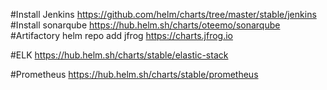 #Install Jenkins
https://github.com/helm/charts/tree/master/stable/jenkins
#Install sonarqube
https://hub.helm.sh/charts/oteemo/sonarqube
#Artifactory
helm repo add jfrog https://charts.jfrog.io

#ELK
https://hub.helm.sh/charts/stable/elastic-stack

#Prometheus
https://hub.helm.sh/charts/stable/prometheus
